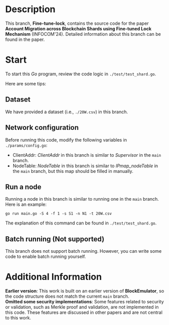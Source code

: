 # Description
This branch, **Fine-tune-lock**, contains the source code for the paper **Account Migration across Blockchain Shards using Fine-tuned Lock Mechanism** (INFOCOM'24). Detailed information about this branch can be found in the paper.

# Start
To start this *Go* program, review the code logic in `./test/test_shard.go`.

Here are some tips:

## Dataset
We have provided a dataset (i.e., `./20W.csv`) in this branch.

## Network configuration
Before running this code, modify the following variables in `./params/config.go`:
- ClientAddr: *ClientAddr* in this branch is similar to *Supervisor* in the `main` branch.
- NodeTable: *NodeTable* in this branch is similar to *IPmap_nodeTable* in the `main` branch, but this map should be filled in manually.

## Run a node
Running a node in this branch is similar to running one in the `main` branch. 
Here is an example:
```
go run main.go -S 4 -f 1 -s S1 -n N1 -t 20W.csv
```
The explanation of this command can be found in `./test/test_shard.go`.

## Batch running (Not supported)
This branch does not support batch running.
However, you can write some code to enable batch running yourself.

# Additional Information
**Earlier version**: This work is built on an earlier version of **BlockEmulator**, so the code structure does not match the current `main` branch.  
**Omitted some security implementations**: Some features related to security or validation, such as Merkle proof and validation, are not implemented in this code. These features are discussed in other papers and are not central to this work.
